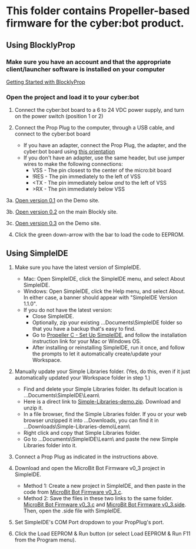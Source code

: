 # This folder contains Propeller-based firmware for the cyber:bot product.

## Using BlocklyProp
### Make sure you have an account and that the appropriate client/launcher software is installed on your computer
[Getting Started with BlocklyProp](http://learn.parallax.com/tutorials/language/blocklyprop/getting-started-blocklyprop)

### Open the project and load it to your cyber:bot

1. Connect the cyber:bot board to a 6 to 24 VDC power supply, and turn on the power switch (position 1 or 2)

2. Connect the Prop Plug to the computer, through a USB cable, and connect to the cyber:bot board
    * If you have an adapter, connect the Prop Plug, the adapter, and the cyber:bot board using [this orientation](https://github.com/parallaxinc/cyberbot/blob/master/firmware/Adapter.jpg)
    * If you don't have an adapter, use the same header, but use jumper wires to make the following connections:
      * VSS - The pin closest to the center of the micro:bit board
      * !RES - The pin immediately to the left of VSS
      * <TX - The pin immediately below *and* to the left of VSS
      * \>RX - The pin immediately below VSS

3a. [Open version 0.1](http://demo.blockly.parallax.com/blockly/projectlink?id=2104&key=39344de2-50c5-4bcc-afc4-0414d3de5055) on the Demo site.

3b. [Open version 0.2](http://blockly.parallax.com/blockly/projectlink?id=64207&key=5e20817a-ea20-4ee8-a178-a1ea6137dc93) on the main Blockly site.

3c. [Open version 0.3](http://demo.blockly.parallax.com/blockly/projectlink?id=2123&key=6b8fd72f-054e-4e60-9245-00b3316603c4) on the Demo site.

4. Click the green down-arrow with the bar to load the code to EEPROM.

## Using SimpleIDE

1. Make sure you have the latest version of SimpleIDE.    
   * Mac: Open SimpleIDE, click the SimpleIDE menu, and select About SimpleIDE.  
   * Windows: Open SimpleIDE, click the Help menu, and select About.  
   In either case, a banner should appear with "SimpleIDE Version 1.1.0".
   * If you do not have the latest version:
       * Close SimpleIDE.
       * Optionally, zip your existing ...Documents\SimpleIDE folder so that you have a backup that's easy to find.
       * Go to [Propeller C - Set Up SimpleIDE](http://learn.parallax.com/tutorials/language/propeller-c/propeller-c-set-simpleide), and follow the installation instruction link for your Mac or Windows OS. 
       * After installing or reinstalling SimpleIDE, run it once, and follow the prompts to let it automatically create/update your Workspace.

2. Manually update your Simple Libraries folder.  (Yes, do this, even if it just automatically updated your Workspace folder in step 1.)
   * Find and delete your Simple Libraries folder.  Its default location is ...Documents\SimpleIDE\Learn\ 
   * Here is a direct link to [Simple-Libraries-demo.zip](https://github.com/parallaxinc/Simple-Libraries/archive/demo.zip).  Download and unzip it.
   * In a file browser, find the Simple Libraries folder.  If you or your web browser unzipped it into ...Downloads, you can find it in ...Downloads\Simple-Libraries-demo\Learn\
   * Right click and copy that Simple Libraries folder.
   * Go to ...Documents\SimpleIDE\Learn\ and paste the new Simple Libraries folder into it.

3. Connect a Prop Plug as indicated in the instructions above.

4. Download and open the MicroBit Bot Firmware v0_3 project in SimpleIDE.
   * Method 1: Create a new project in SimpleIDE, and then paste in the code from [MicroBit Bot Firmware v0_3.c](https://github.com/parallaxinc/cyberbot/blob/master/firmware/MicroBit%20Bot%20Firmware%20v0_3.c).
   * Method 2: Save the files in these two links to the same folder.  [MicroBit Bot Firmware v0_3.c](https://github.com/parallaxinc/cyberbot/blob/master/firmware/MicroBit%20Bot%20Firmware%20v0_3.c) and [MicroBit Bot Firmware v0_3.side](https://github.com/parallaxinc/cyberbot/blob/master/firmware/MicroBit%20Bot%20Firmware%20v0_3.side). Then, open the .side file with SimpleIDE.

5. Set SimpleIDE's COM Port dropdown to your PropPlug's port.

6. Click the Load EEPROM & Run button (or select Load EEPROM & Run F11 from the Program menu).
